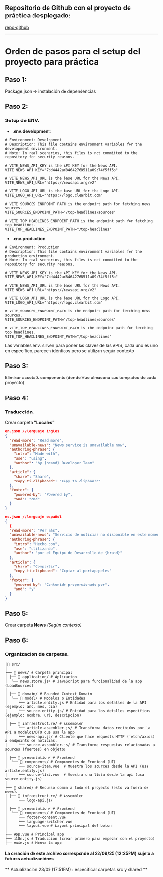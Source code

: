 ## Repositorio de Github con el proyecto de práctica desplegado:

[repo-github](https://github.com/samuelbonifacio015/caso-tvshow)

---

# Orden de pasos para el setup del proyecto para práctica

## Paso 1:

Package.json -> instalación de dependencias

## Paso 2:

### Setup de ENV.

- **.env.development**: 

```
# Environment: Development
# Description: This file contains environment variables for the development environment.
# Note: In real scenarios, this files is not committed to the repository for security reasons.

# VITE_NEWS_API_KEY is the API KEY for the News API.
VITE_NEWS_API_KEY="7dd4442ad84642768511a09c74f5ff5b"

# VITE_NEWS_API_URL is the base URL for the News API.
VITE_NEWS_API_URL="https://newsapi.org/v2"

# VITE_LOGO_API_URL is the base URL for the Logo API.
VITE_LOGO_API_URL="https://logo.clearbit.com"

# VITE_SOURCES_ENDPOINT_PATH is the endpoint path for fetching news sources.
VITE_SOURCES_ENDPOINT_PATH="/top-headlines/sources"

# VITE_TOP_HEADLINES_ENDPOINT_PATH is the endpoint path for fetching top headlines.
VITE_TOP_HEADLINES_ENDPOINT_PATH="/top-headlines"
```

- **.env.production**

```
# Environment: Production
# Description: This file contains environment variables for the production environment.
# Note: In real scenarios, this files is not committed to the repository for security reasons.

# VITE_NEWS_API_KEY is the API KEY for the News API.
VITE_NEWS_API_KEY="7dd4442ad84642768511a09c74f5ff5b"

# VITE_NEWS_API_URL is the base URL for the News API.
VITE_NEWS_API_URL="https://newsapi.org/v2"

# VITE_LOGO_API_URL is the base URL for the Logo API.
VITE_LOGO_API_URL="https://logo.clearbit.com"

# VITE_SOURCES_ENDPOINT_PATH is the endpoint path for fetching news sources.
VITE_SOURCES_ENDPOINT_PATH="/top-headlines/sources"

# VITE_TOP_HEADLINES_ENDPOINT_PATH is the endpoint path for fetching top headlines.
VITE_TOP_HEADLINES_ENDPOINT_PATH="/top-headlines"
```

Las variables env. sirven para poner las claves de las APIS, cada uno es uno en específico, parecen idénticos pero se utilizan según contexto


## Paso 3:

Eliminar assets & components (donde Vue almacena sus templates de cada proyecto)

## Paso 4:

### Traducción.

Crear carpeta **"Locales"**

```json
en.json //lenguaje ingles
{
  "read-more": "Read more",
  "unavailable-news": "News service is unavailable now",
  "authoring-phrase": {
    "intro": "Made with",
    "use": "using",
    "author": "by {brand} Developer Team"
  },
  "article": {
    "share": "Share",
    "copy-ti-clipboard": "Copy to clipboard"
  },
  "footer": {
    "powered-by": "Powered by",
    "and": "and"
  }
}

es.json //lenguaje español
{
  {
  "read-more": "Ver más",
  "unavailable-news": "Servicio de noticias no disponible en este momento.",
  "authoring-phrase": {
    "intro": "Hecho con",
    "use": "utilizando",
    "author": "por el Equipo de Desarrollo de {brand}"
  },
  "article": {
    "share": "Compartir",
    "copy-ti-clipboard": "Copiar al portapapeles"
  },
  "footer": {
    "powered-by": "Contenido proporcionado por",
    "and": "y"
  }
}
```

## Paso 5:

Crear carpeta **News** *(Según contexto)*

## Paso 6:

### Organización de carpetas.

```
|📂 src/
│
├── 📂 news/ # Carpeta principal 
│ ├── 📂 application/ # Aplicacion
│  └── news.store.js/ # JavaScript para funcionalidad de la app (LoadSources) 
│
│ ├── 📂 domain/ # Bounded Context Domain
│  └── 📂 model/ # Modelos o Entidades
│     └── article.entity.js # Entidad para los detalles de la API (ejemplo: año, mes, dia)
│     └── source.entity.js/ # Entidad para los detalles específicos (ejemplo: nombre, url, descripcion)
│ 
│ ├── 📂 infraestructure/ # Assembler
│     └── article.assembler.js/ # Transforma datos recibidos por la API a modelos/DTO que usa la app
│     └── news-api.js/ # Cliente que hace requests HTTP (fetch/axios) a endpoints de noticias. 
│     └── source.assembler.js/ # Transforma respuestas relacionadas a sources (fuentes) en objetos 
│
│ ├── 📂 presentation/ # Frontend
│  └── 📂 components/ # Componentes de Frontend (UI)
│     └── source-item.vue  # Muestra los sources desde la API (usa article.entity.js)
│     └── source-list.vue  # Muestra una lista desde la api (usa source.entity.js)
│
├── 📂 shared/ # Recurso común a todo el proyecto (esto va fuera de news).
│ ├── 📂 infraestructure/ # Assembler
│     └── logo-api.js/ 
│
│ ├── 📂 presentation/ # Frontend
│  └── 📂 components/ # Componentes de Frontend (UI)
│     └── footer-content.vue 
│     └── language-switcher.vue 
│     └── layout.vue # Layout principal del boton
│
├── App.vue # Principal app
├── i18n.js # Traduccion (crear primero para empezar con el proyecto)
├── main.js # Monta la app

```

#### La creación de este archivo corresponde al 22/09/25 (12:25PM) sujeto a futuras actualizaciónes
** Actualizacion 23/09 (17:51PM) : especificar carpetas src y shared **

